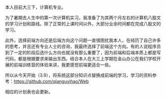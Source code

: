本人目前大三下，计算机专业。

为了暑期去人生中的第一次计算机实习，我准备了为其两个月左右的计算机八股文的学习计划和路线。除了正常的上课时间以外，大部分业余时间都在完成八股文的学习。

此外，选择前端方向还是后端方向这个问题一直很困扰我本人，在经历了自己许多的思考，并且还有专业人士的咨询，我最终选择了前端这个方向。有的人说程序员到了一定的阶段后选什么方向也就没有那么重要了，因为前端和后端本质上都是写代码，都是根据要求来输出东西。结合本人在大三上学期在金山办公在我们学校开展的前端训练营的体验来讲，我更感觉前端更适合一些。

所以从今天开始（3.9），将系统这部分知识点替换成前端的学习，学习的资料参考：https://github.com/qianguyihao/Web

相应的计划表也会更新。
